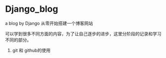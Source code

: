# Django_blog
a blog by Django 
从零开始搭建一个博客网站 


可以学到很多不同方面的内容，为了让自己逐步的进步，这里分阶段的记录和学习不同的部分。

1. git 和 github的使用
